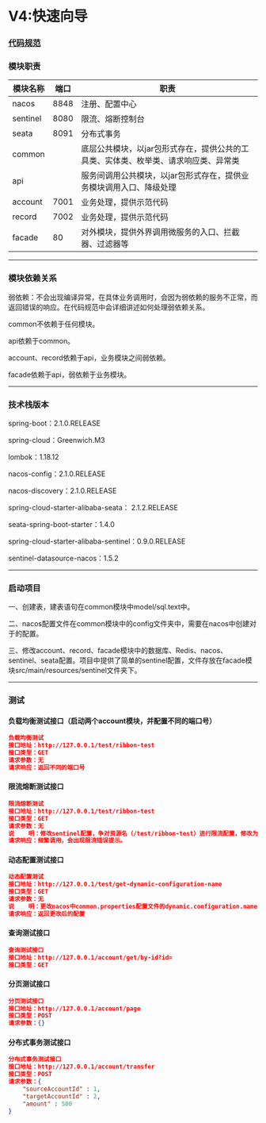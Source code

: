 # V4:快速向导

### [代码规范](https://github.com/huaPeiLiang/fast-cloud/wiki)

###    模块职责

模块名称 | 端口 |  职责  
-|-|-
nacos | 8848 | 注册、配置中心 |
sentinel | 8080 | 限流、熔断控制台 |
seata | 8091 | 分布式事务 |
common |      | 底层公共模块，以jar包形式存在，提供公共的工具类、实体类、枚举类、请求响应类、异常类 |
api    |      | 服务间调用公共模块，以jar包形式存在，提供业务模块调用入口、降级处理 |
account| 7001 | 业务处理，提供示范代码 |
record | 7002 | 业务处理，提供示范代码 |
facade |  80  | 对外模块，提供外界调用微服务的入口、拦截器、过滤器等 |

----

###    模块依赖关系

弱依赖：不会出现编译异常，在具体业务调用时，会因为弱依赖的服务不正常，而返回错误的响应。在代码规范中会详细讲述如何处理弱依赖关系。

common不依赖于任何模块。

api依赖于common。

account、record依赖于api，业务模块之间弱依赖。

facade依赖于api，弱依赖于业务模块。

----

###    技术栈版本

spring-boot：2.1.0.RELEASE

spring-cloud：Greenwich.M3

lombok：1.18.12

nacos-config：2.1.0.RELEASE

nacos-discovery：2.1.0.RELEASE

spring-cloud-starter-alibaba-seata： 2.1.2.RELEASE

seata-spring-boot-starter：1.4.0

spring-cloud-starter-alibaba-sentinel：0.9.0.RELEASE

sentinel-datasource-nacos：1.5.2

----

###    启动项目

一、创建表，建表语句在common模块中model/sql.text中。

二、nacos配置文件在common模块中的config文件夹中，需要在nacos中创建对于的配置。

三、修改account、record、facade模块中的数据库、Redis、nacos、sentinel、seata配置。项目中提供了简单的sentinel配置，文件存放在facade模块src/main/resources/sentinel文件夹下。
    
----

###   测试
####    负载均衡测试接口（启动两个account模块，并配置不同的端口号）

```json
负载均衡测试
接口地址：http://127.0.0.1/test/ribbon-test
接口类型：GET
请求参数：无
请求响应：返回不同的端口号
```

####    限流熔断测试接口

```json
限流熔断测试
接口地址：http://127.0.0.1/test/ribbon-test
接口类型：GET
请求参数：无
说    明：修改sentinel配置，争对资源名（/test/ribbon-test）进行限流配置，修改为QPS：1。如需测试熔断可在该接口中进行模拟报错测试。
请求响应：频繁调用，会出现限流错误提示。
```

####    动态配置测试接口

```json
动态配置测试
接口地址：http://127.0.0.1/test/get-dynamic-configuration-name
接口类型：GET
请求参数：无
说    明：更改nacos中common.properties配置文件的dynamic.configuration.name值后再进行接口调用。
请求响应：返回更改后的配置
```

####    查询测试接口

```json
查询测试接口
接口地址：http://127.0.0.1/account/get/by-id?id=
接口类型：GET
```

####    分页测试接口

```json
分页测试接口
接口地址：http://127.0.0.1/account/page
接口类型：POST
请求参数：{}
```

####  分布式事务测试接口

```json
分布式事务测试接口
接口地址：http://127.0.0.1/account/transfer
接口类型：POST
请求参数：{
    "sourceAccountId" : 1,
    "targetAccountId" : 2,
    "amount" : 500
}
```


